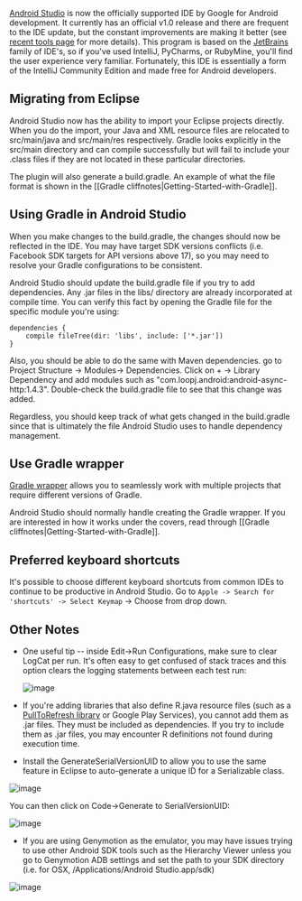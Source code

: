 [Android Studio](http://developer.android.com/sdk/installing/studio.html) is now the officially supported IDE by Google for Android development.  It currently has an official v1.0 release and there are frequent to the IDE update, but the constant improvements are making it better (see [recent tools page](http://tools.android.com/recent) for more details).  This program is based on the [JetBrains](http://jetbrains.com) family of IDE's, so if you've used IntelliJ, PyCharms, or RubyMine, you'll find the user experience very familiar.  Fortunately, this IDE is essentially a form of the IntelliJ Community Edition and made free for Android developers.

## Migrating from Eclipse

Android Studio now has the ability to import your Eclipse projects directly.  When you do the import, your Java and XML resource files are relocated to src/main/java and src/main/res respectively.  Gradle looks explicitly in the src/main directory and can compile successfully but will fail to include your .class files if they are not located in these particular directories.

The plugin will also generate a build.gradle.  An example of what the file format is shown in the [[Gradle cliffnotes|Getting-Started-with-Gradle]].

## Using Gradle in Android Studio

When you make changes to the build.gradle, the changes should now be reflected in the IDE.  You may have target SDK versions conflicts (i.e. Facebook SDK targets for API versions above 17), so you may need to resolve your Gradle configurations to be consistent.

Android Studio should update the build.gradle file if you try to add dependencies. Any .jar files in the libs/ directory are already incorporated at compile time.  You can verify this fact by opening the Gradle file for the specific module you're using:

```
dependencies {
    compile fileTree(dir: 'libs', include: ['*.jar'])
}
```
Also, you should be able to do the same with Maven dependencies.  go to Project Structure -> Modules-> Dependencies. Click on + -> Library Dependency and add modules such as "com.loopj.android:android-async-http:1.4.3".   Double-check the build.gradle file to see that this change was added.

Regardless, you should keep track of what gets changed in the build.gradle since that is ultimately the file Android Studio uses to handle dependency management.

## Use Gradle wrapper

[Gradle wrapper](http://developer.android.com/sdk/installing/studio-build.html#gradleWrapper) allows you to seamlessly work with multiple projects that require different versions of Gradle. 

Android Studio should normally handle creating the Gradle wrapper.  If you are interested in how it works under the covers, read through [[Gradle cliffnotes|Getting-Started-with-Gradle]].

## Preferred keyboard shortcuts

It's possible to choose different keyboard shortcuts from common IDEs to continue to be productive in Android Studio. Go to `Apple -> Search for 'shortcuts' -> Select Keymap` -> Choose from drop down.

## Other Notes

* One useful tip -- inside Edit->Run Configurations, make sure to clear LogCat per
run.  It's often easy to get confused of stack traces and this option clears the logging statements between
each test run:

  ![image](https://f.cloud.github.com/assets/326857/1445221/6f620f78-421b-11e3-9708-df6185495289.png)

* If you're adding libraries that also define R.java resource files (such as a [PullToRefresh library](http://guides.codepath.com/android/Implementing-Pull-to-Refresh) or Google Play Services), you cannot add them as .jar files.  They must be included as dependencies.  If you try to include them as .jar files, you may encounter R definitions not found during execution time.

* Install the GenerateSerialVersionUID to allow you to use the same feature in Eclipse to auto-generate a unique ID for a Serializable class.  

![image](https://cloud.githubusercontent.com/assets/326857/2773890/6abf6e7c-caa9-11e3-9077-b8c25fa0df25.png)

You can then click on Code->Generate to SerialVersionUID:

![image](https://cloud.githubusercontent.com/assets/326857/2773934/76540c56-caaa-11e3-928a-d9698c9c79d4.png)

* If you are using Genymotion as the emulator, you may have issues trying to use other Android SDK tools such as the Hierarchy Viewer unless you go to Genymotion ADB settings and set the path to your SDK directory (i.e. for OSX, /Applications/Android Studio.app/sdk)

![image](http://imgur.com/PhSYmVo.png)